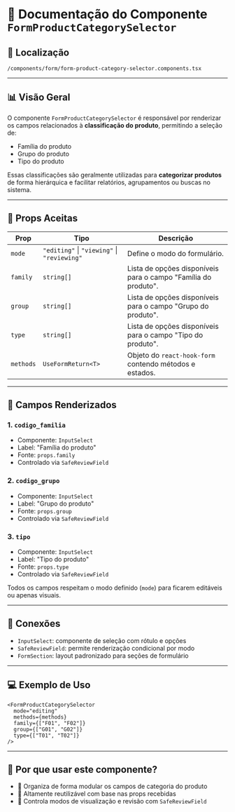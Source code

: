 # 📁 Documentação do Componente `FormProductCategorySelector`

## 📁 Localização
`/components/form/form-product-category-selector.components.tsx`

---

## 📊 Visão Geral

O componente `FormProductCategorySelector` é responsável por renderizar os campos relacionados à **classificação do produto**, permitindo a seleção de:

- Família do produto
- Grupo do produto
- Tipo do produto

Essas classificações são geralmente utilizadas para **categorizar produtos** de forma hierárquica e facilitar relatórios, agrupamentos ou buscas no sistema.

---

## 🧩 Props Aceitas

| Prop      | Tipo                            | Descrição                                                     |
|-----------|----------------------------------|----------------------------------------------------------------|
| `mode`    | `"editing"` \| `"viewing"` \| `"reviewing"` | Define o modo do formulário.                              |
| `family`  | `string[]`                      | Lista de opções disponíveis para o campo "Família do produto". |
| `group`   | `string[]`                      | Lista de opções disponíveis para o campo "Grupo do produto".   |
| `type`    | `string[]`                      | Lista de opções disponíveis para o campo "Tipo do produto".    |
| `methods` | `UseFormReturn<T>`              | Objeto do `react-hook-form` contendo métodos e estados.        |

---

## 🧠 Campos Renderizados

### 1. `codigo_familia`
- Componente: `InputSelect`
- Label: "Família do produto"
- Fonte: `props.family`
- Controlado via `SafeReviewField`

### 2. `codigo_grupo`
- Componente: `InputSelect`
- Label: "Grupo do produto"
- Fonte: `props.group`
- Controlado via `SafeReviewField`

### 3. `tipo`
- Componente: `InputSelect`
- Label: "Tipo do produto"
- Fonte: `props.type`
- Controlado via `SafeReviewField`

Todos os campos respeitam o modo definido (`mode`) para ficarem editáveis ou apenas visuais.

---

## 🔗 Conexões

- `InputSelect`: componente de seleção com rótulo e opções
- `SafeReviewField`: permite renderização condicional por modo
- `FormSection`: layout padronizado para seções de formulário

---

## 💻 Exemplo de Uso

```tsx
<FormProductCategorySelector
  mode="editing"
  methods={methods}
  family={["F01", "F02"]}
  group={["G01", "G02"]}
  type={["T01", "T02"]}
/>
```

---

## 🧠 Por que usar este componente?

- 🧩 Organiza de forma modular os campos de categoria do produto
- 🔄 Altamente reutilizável com base nas props recebidas
- 🔐 Controla modos de visualização e revisão com `SafeReviewField`
